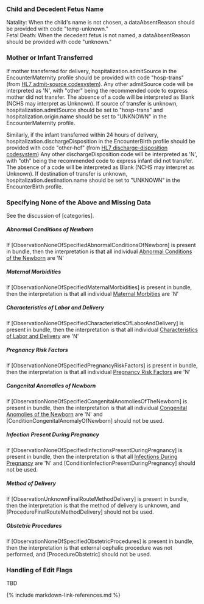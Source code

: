 ### Child and Decedent Fetus Name
Natality: When the child's name is not chosen, a dataAbsentReason should be provided with code "temp-unknown."
<br/>Fetal Death: When the decedent fetus is not named, a dataAbsentReason should be provided with code "unknown."

### Mother or Infant Transferred 
If mother transferred for delivery, hospitalization.admitSource in the EncounterMaternity profile should be provided with code "hosp-trans" (from [HL7 admit-source codesystem](http://terminology.hl7.org/CodeSystem/admit-source)). Any other admitSource code will be interpreted as 'N', with "other" being the recommended code to express mother did not transfer. The absence of a code will be interpreted as Blank (NCHS may interpret as Unknown). If source of transfer is unknown, hospitalization.admitSource should be set to "hosp-trans" and hospitalization.origin.name should be set to "UNKNOWN" in the EncounterMaternity profile.

Similarly, if the infant transferred within 24 hours of delivery, hospitalization.dischargeDisposition in the EncounterBirth profile should be provided with code "other-hcf" (from [HL7 discharge-disposition codesystem](https://terminology.hl7.org/5.4.0/CodeSystem-discharge-disposition.html)) Any other dischargeDisposition code will be interpreted as 'N', with "oth" being the recommended code to express infant did not transfer. The absence of a code will be interpreted as Blank (NCHS may interpret as Unknown). If destination of transfer is unknown, hospitalization.destination.name should be set to "UNKNOWN" in the EncounterBirth profile.

### Specifying None of the Above and Missing Data
See the discussion of [categories].  
##### Abnormal Conditions of Newborn
If [ObservationNoneOfSpecifiedAbnormalConditionsOfNewborn] is present in bundle, then the interpretation is that all individual [Abnormal Conditions of the Newborn](artifacts.html#8) are 'N'
##### Maternal Morbidities
If [ObservationNoneOfSpecifiedMaternalMorbidities] is present in bundle, then the interpretation is that all individual [Maternal Morbities](artifacts.html#17) are 'N'
##### Characteristics of Labor and Delivery
If [ObservationNoneOfSpecifiedCharacteristicsOfLaborAndDelivery] is present in bundle, then the interpretation is that all individual  [Characteristics of Labor and Delivery](artifacts.html#10) are 'N' 
##### Pregnancy Risk Factors
If [ObservationNoneOfSpecifiedPregnancyRiskFactors] is present in bundle, then the interpretation is that all individual [Pregnancy Risk Factors](artifacts.html#16) are 'N'
##### Congenital Anomalies of Newborn
If [ObservationNoneOfSpecifiedCongenitalAnomoliesOfTheNewborn] is present in bundle, then the interpretation is that all individual [Congenital Anomolies of the Newborn](artifacts.html#9) are 'N' and [ConditionCongenitalAnomalyOfNewborn] should not be used.
##### Infection Present During Pregnancy
If [ObservationNoneOfSpecifiedInfectionsPresentDuringPregnancy] is present in bundle, then the interpretation is that all [Infections During Pregnancy](artifacts.html#12) are 'N' and [ConditionInfectionPresentDuringPregnancy] should not be used. 
##### Method of Delivery 
If [ObservationUnknownFinalRouteMethodDelivery] is present in bundle, then the interpretation is that the method of delivery is unknown, and [ProcedureFinalRouteMethodDelivery] should not be used.
##### Obstetric Procedures 
If [ObservationNoneOfSpecifiedObstetricProcedures] is present in bundle, then the interpretation is that external cephalic procedure was not performed, and [ProcedureObstetric] should not be used.

### Handling of Edit Flags
TBD

{% include markdown-link-references.md %}


